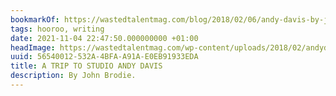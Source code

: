 ```yaml
---
bookmarkOf: https://wastedtalentmag.com/blog/2018/02/06/andy-davis-by-john-brodie/
tags: hooroo, writing
date: 2021-11-04 22:47:50.000000000 +01:00
headImage: https://wastedtalentmag.com/wp-content/uploads/2018/02/andydavisthumb-1-1024x1024.png
uuid: 56540012-532A-4BFA-A91A-E0EB91933EDA
title: A TRIP TO STUDIO ANDY DAVIS
description: By John Brodie.
---
```

